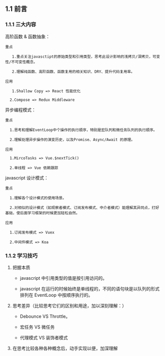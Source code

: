 ## 1.1 前言

### 1.1.1 三大内容

高阶函数 & 函数抽象：

    重点

       1.重点关注javasctipt的原始类型和引用类型，思考此设计影响的浅拷贝/深拷贝，可变性/不可变性概念。

       2.理解纯函数、高阶函数、函数复用的相关知识、DRY、提升代码复用率。

    应用

       1.Shallow Copy => React 性能优化

      2.Compose => Redux Middleware

异步编程模式：

    重点

      1.思考和理解EventLoop中个操作的执行顺序，特别是宏队列和微任务队列的执行顺序。

      2.理解处理异步操作的演变历史，以及Promise、Async/Await 的原理。

    应用

      1.MircoTasks => Vue.$nextTick()

      2.单线程 => Vue 依赖跟踪

javascript 设计模式：

    重点

      1.理解各个设计模式的使用场景。

      2.对相似的设计模式（如观察者模式、订阅发布模式、中介者模式）能理解其异同点，打好基础，使后面学习框架的时候更加轻松自然。

    应用

      1.订阅发布模式 => Vuex

      2.中间件模式 => Koa

### 1.1.2 学习技巧

1. 把握本质

   - javascript 中引用类型的值是按引用访问的。

   - javascript 在运行的时候始终是单线程的，不同的语句块是以队列的形式排列在 EventLoop 中按顺序执行的。

2. 思考差异（比较思考它们的区别和用途，加以深刻理解：）

   - Debounce VS Throttle。

   - 宏任务 VS 微任务

   - 代理模式 VS 装饰者模式

3. 在思考比较各种各种概念后，动手实现以便，加深理解

